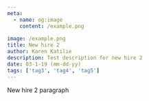 ```yaml
---
meta:
  - name: og:image
    content: /example.png
    
image: /example.png
title: New hire 2
author: Karen Katilie
description: Test description for new hire 2
date: 03-1-19 (mm-dd-yy)
tags: ['tag3', 'tag4', 'tag5']
---
```


<BlogPost>
<p>

New hire 2 paragraph

</p>
</BlogPost>
